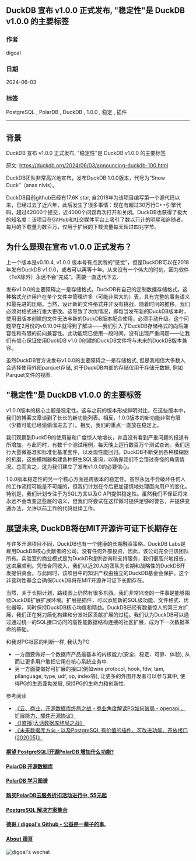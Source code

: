 ## DuckDB 宣布 v1.0.0 正式发布, "稳定性"是 DuckDB v1.0.0 的主要标签   
                 
### 作者                                        
digoal                                        
                                        
### 日期                                        
2024-06-03                              
                                        
### 标签                       
PostgreSQL , PolarDB , DuckDB , 1.0.0 , 稳定 , 插件      
                                        
----                                        
                                        
## 背景     
DuckDB 宣布 v1.0.0 正式发布, "稳定性"是 DuckDB v1.0.0 的主要标签   
  
原文: https://duckdb.org/2024/06/03/announcing-duckdb-100.html  
  
DuckDB团队非常高兴地宣布，发布DuckDB 1.0.0版本，代号为“Snow Duck”（anas nivis）。  
  
DuckDB目前github已经有17.6K star, 自2018年为该项目编写第一个源代码以来，已经过去了近六年，此后发生了很多事情：现在有超过30万行C++引擎代码，超过42000个提交，近4000个问题再次打开和关闭。DuckDB也获得了极大的知名度：该项目在GitHub和社交媒体平台上吸引了数以万计的明星和追随者。每月的下载量为数百万，仅用于扩展的下载流量每天超过四兆字节。  
  
## 为什么是现在宣布 v1.0.0 正式发布？  
  
上一个版本是v0.10.4, v1.0.0 版本号有点武断的“感觉”，但是DuckDB可以在2018年发布DuckDB v1.0.0，或者可以再等十年。从来没有一个伟大的时刻，因为软件（TeX除外）永远不会“完成”。需要一直迭代下去.  
  
发布v1.0.0的主要障碍之一是存储格式。DuckDB有自己的定制数据存储格式。这种格式允许用户在单个文件中管理许多（可能非常大的）表，具有完整的事务语义和最先进的压缩。当然，设计新的文件格式并非没有挑战，随着时间的推移，我们必须对格式进行重大更改。这导致了次优情况，即每当发布新的DuckDB版本时，使用旧版本创建的文件无法与新的DuckDB版本配合使用，必须手动升级。这个问题早在2月份的v0.10.0中就得到了解决——我们引入了DuckDB存储格式的向后兼容性和有限的前向兼容性。此功能现已使用一段时间，没有出现严重问题——让我们有信心保证使用DuckDB v1.0.0创建的DuckDB文件将与未来的DuckDB版本兼容。  
  
虽然DuckDB官方说发布v1.0.0的主要障碍之一是存储格式, 但是我相信大多数人会选择使用外部parquet存储, 对于DuckDB内部的存储仅用于存储元数据, 例如Parquet文件的视图.  
  
## "稳定性"是 DuckDB v1.0.0 的主要标签  
  
v1.0.0版本的核心主题是稳定性。这与之前的版本形成鲜明对比，在这些版本中，我们的博客文章谈到了长长的新功能列表。相反，1.0.0版本的新功能非常有限（少数可能已经偷偷溜进去了）。相反，我们的重点一直放在稳定上。  
  
我们观察到DuckDB的使用量和广度惊人地增长，并且没有看到严重问题的报道有所增加。与此同时，有数千个测试用例，每天晚上运行数百万个测试查询。我们运行大量微基准和标准化基准套件，以发现性能回归。DuckDB不断受到各种模糊器的折磨，这些模糊器构建各种野生SQL查询，以确保我们不会错过奇怪的角落情况。总而言之，这为我们建立了发布v1.0.0的必要信心。  
  
1.0.0版本稳定性的另一个核心方面是跨版本的稳定性。虽然永远不会破坏任何人的工作流程可能是不可能的，但我们计划在今后更加谨慎地处理面向用户的变化。特别是，我们计划专注于为SQL方言以及C API提供稳定性。虽然我们不保证将来永远不会改变这些层的语义，但我们将尝试在这样做时提供足够的警告，并提供变通办法，允许以前工作的代码继续工作。  
  
## 展望未来, DuckDB将在MIT开源许可证下长期存在  
  
与许多开源项目不同，DuckDB也有一个健康的长期融资策略。DuckDB Labs是雇用DuckDB核心贡献者的公司，没有任何外部投资，因此，该公司完全归该团队所有。实验室的商业模式是为DuckDB提供咨询和支持服务，我们很高兴地报告，这进展顺利。凭借合同收入，我们以近20人的团队为长期和战略性的DuckDB开发提供资金。与此同时，该项目中的知识产权由独立的DuckDB基金会保护。这个非营利性基金会确保DuckDB将在MIT开源许可证下长期存在。  
  
当然，关于长期计划，路线图上仍然有很多东西。我们非常兴奋的一件事是能够围绕DuckDB扩展扩展环境。扩展是插件，可以添加新的SQL级功能、文件格式、优化器等，同时保持DuckDB核心均值和精益。DuckDB已经有数量惊人的第三方扩展，我们正在努力简化构建和分发社区贡献扩展的过程。我们认为DuckDB可以通过通过统一的SQL接口访问的高性能数据结构连接的社区扩展，成为下一次数据革命的基础。  
  
和我对PG社区的判断一样, 我认为PG  
- 一方面要做好一个数据库产品最基本的内核能力(安全、稳定、可靠、体验), 从而让更多用户敢把它用在核心系统业务中.     
- 另一方面要做好可扩展的接口(例如wire protocol, hook, fdw, tam, pllanguage, type, udf, op, index等), 让更多的外围开发者可以参与其中, 使得PG的生态蓬勃发展, 保持PG的生命力和创新性.   
  
参考阅读  
- [《云、商业、开源数据库终局之战 - 商业角度解读PG如何破局 - openapi 、 扩展能力、插件开源协议》](../202007/20200727_04.md)      
- [《[直播]大话数据库终局之战》](../202009/20200926_03.md)        
- [《未来数据库方向 - 以及PostgreSQL 有价值的插件、可改进功能、开放接口 (202005)》](../202005/20200527_06.md)      
  
  
  
#### [期望 PostgreSQL|开源PolarDB 增加什么功能?](https://github.com/digoal/blog/issues/76 "269ac3d1c492e938c0191101c7238216")
  
  
#### [PolarDB 开源数据库](https://openpolardb.com/home "57258f76c37864c6e6d23383d05714ea")
  
  
#### [PolarDB 学习图谱](https://www.aliyun.com/database/openpolardb/activity "8642f60e04ed0c814bf9cb9677976bd4")
  
  
#### [购买PolarDB云服务折扣活动进行中, 55元起](https://www.aliyun.com/activity/new/polardb-yunparter?userCode=bsb3t4al "e0495c413bedacabb75ff1e880be465a")
  
  
#### [PostgreSQL 解决方案集合](../201706/20170601_02.md "40cff096e9ed7122c512b35d8561d9c8")
  
  
#### [德哥 / digoal's Github - 公益是一辈子的事.](https://github.com/digoal/blog/blob/master/README.md "22709685feb7cab07d30f30387f0a9ae")
  
  
#### [About 德哥](https://github.com/digoal/blog/blob/master/me/readme.md "a37735981e7704886ffd590565582dd0")
  
  
![digoal's wechat](../pic/digoal_weixin.jpg "f7ad92eeba24523fd47a6e1a0e691b59")
  
